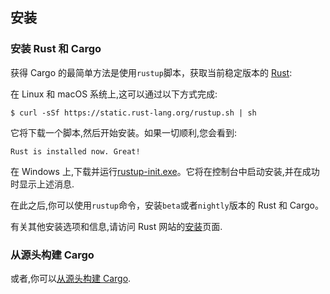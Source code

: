 ## 安装

### 安装 Rust 和 Cargo

获得 Cargo 的最简单方法是使用`rustup`脚本，获取当前稳定版本的 [Rust]:

在 Linux 和 macOS 系统上,这可以通过以下方式完成:

```console
$ curl -sSf https://static.rust-lang.org/rustup.sh | sh
```

它将下载一个脚本,然后开始安装。如果一切顺利,您会看到:

```console
Rust is installed now. Great!
```

在 Windows 上,下载并运行[rustup-init.exe]。它将在控制台中启动安装,并在成功时显示上述消息.

在此之后,你可以使用`rustup`命令，安装`beta`或者`nightly`版本的 Rust 和 Cargo。

有关其他安装选项和信息,请访问 Rust 网站的[安装][install-rust]页面.

### 从源头构建 Cargo

或者,你可以[从源头构建 Cargo][compiling-from-source].

[rust]: https://www.rust-lang.org/
[rustup-init.exe]: https://win.rustup.rs/
[install-rust]: https://www.rust-lang.org/install.md
[compiling-from-source]: https://github.com/rust-lang/cargo#compiling-from-source
